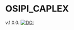 # OSIPI_CAPLEX
v.1.0.0. [![DOI](https://zenodo.org/badge/498446550.svg)](https://zenodo.org/badge/latestdoi/498446550)
